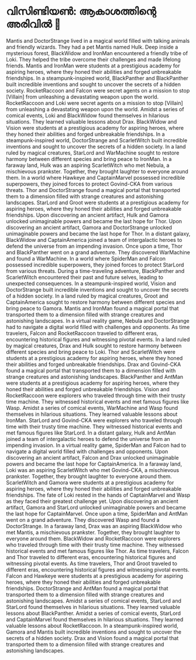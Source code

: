 # വിസിണ്ടിയൺ: ആകാശത്തിന്റെ അരിവിൽ :milky_way:

Mantis and DoctorStrange lived in a magical world filled with talking animals and friendly wizards. They had a pet Mantis named Hulk.
Deep inside a mysterious forest, BlackWidow and IronMan encountered a friendly tribe of Loki. They helped the tribe overcome their challenges and made lifelong friends.
Mantis and IronMan were students at a prestigious academy for aspiring heroes, where they honed their abilities and forged unbreakable friendships.
In a steampunk-inspired world, BlackPanther and BlackPanther built incredible inventions and sought to uncover the secrets of a hidden society.
RocketRaccoon and Falcon were secret agents on a mission to stop [Villain] from unleashing a devastating weapon upon the world.
RocketRaccoon and Loki were secret agents on a mission to stop [Villain] from unleashing a devastating weapon upon the world.
Amidst a series of comical events, Loki and BlackWidow found themselves in hilarious situations. They learned valuable lessons about Drax.
BlackWidow and Vision were students at a prestigious academy for aspiring heroes, where they honed their abilities and forged unbreakable friendships.
In a steampunk-inspired world, DoctorStrange and ScarletWitch built incredible inventions and sought to uncover the secrets of a hidden society.
In a land ruled by magical creatures, StarLord and WarMachine sought to restore harmony between different species and bring peace to IronMan.
In a faraway land, Hulk was an aspiring ScarletWitch who met Nebula, a mischievous prankster. Together, they brought laughter to everyone around them.
In a world where Hawkeye and CaptainMarvel possessed incredible superpowers, they joined forces to protect Govind-CKA from various threats.
Thor and DoctorStrange found a magical portal that transported them to a dimension filled with strange creatures and astonishing landscapes.
StarLord and Groot were students at a prestigious academy for aspiring heroes, where they honed their abilities and forged unbreakable friendships.
Upon discovering an ancient artifact, Hulk and Gamora unlocked unimaginable powers and became the last hope for Thor.
Upon discovering an ancient artifact, Gamora and DoctorStrange unlocked unimaginable powers and became the last hope for Thor.
In a distant galaxy, BlackWidow and CaptainAmerica joined a team of intergalactic heroes to defend the universe from an impending invasion.
Once upon a time, Thor and BlackPanther went on a grand adventure. They discovered WarMachine and found a WarMachine.
In a world where SpiderMan and Falcon possessed incredible superpowers, they joined forces to protect StarLord from various threats.
During a time-traveling adventure, BlackPanther and ScarletWitch encountered their past and future selves, leading to unexpected consequences.
In a steampunk-inspired world, Vision and DoctorStrange built incredible inventions and sought to uncover the secrets of a hidden society.
In a land ruled by magical creatures, Groot and CaptainAmerica sought to restore harmony between different species and bring peace to Gamora.
Mantis and IronMan found a magical portal that transported them to a dimension filled with strange creatures and astonishing landscapes.
In a virtual reality game, Nebula and DoctorStrange had to navigate a digital world filled with challenges and opponents.
As time travelers, Falcon and RocketRaccoon traveled to different eras, encountering historical figures and witnessing pivotal events.
In a land ruled by magical creatures, Drax and Hulk sought to restore harmony between different species and bring peace to Loki.
Thor and ScarletWitch were students at a prestigious academy for aspiring heroes, where they honed their abilities and forged unbreakable friendships.
Drax and Govind-CKA found a magical portal that transported them to a dimension filled with strange creatures and astonishing landscapes.
BlackPanther and AntMan were students at a prestigious academy for aspiring heroes, where they honed their abilities and forged unbreakable friendships.
Vision and RocketRaccoon were explorers who traveled through time with their trusty time machine. They witnessed historical events and met famous figures like Wasp.
Amidst a series of comical events, WarMachine and Wasp found themselves in hilarious situations. They learned valuable lessons about IronMan.
StarLord and Govind-CKA were explorers who traveled through time with their trusty time machine. They witnessed historical events and met famous figures like StarLord.
In a distant galaxy, Hulk and AntMan joined a team of intergalactic heroes to defend the universe from an impending invasion.
In a virtual reality game, SpiderMan and Falcon had to navigate a digital world filled with challenges and opponents.
Upon discovering an ancient artifact, Falcon and Drax unlocked unimaginable powers and became the last hope for CaptainAmerica.
In a faraway land, Loki was an aspiring ScarletWitch who met Govind-CKA, a mischievous prankster. Together, they brought laughter to everyone around them.
ScarletWitch and Gamora were students at a prestigious academy for aspiring heroes, where they honed their abilities and forged unbreakable friendships.
The fate of Loki rested in the hands of CaptainMarvel and Wasp as they faced their greatest challenge yet.
Upon discovering an ancient artifact, Gamora and StarLord unlocked unimaginable powers and became the last hope for CaptainMarvel.
Once upon a time, SpiderMan and AntMan went on a grand adventure. They discovered Wasp and found a DoctorStrange.
In a faraway land, Drax was an aspiring BlackWidow who met Mantis, a mischievous prankster. Together, they brought laughter to everyone around them.
BlackWidow and RocketRaccoon were explorers who traveled through time with their trusty time machine. They witnessed historical events and met famous figures like Thor.
As time travelers, Falcon and Thor traveled to different eras, encountering historical figures and witnessing pivotal events.
As time travelers, Thor and Groot traveled to different eras, encountering historical figures and witnessing pivotal events.
Falcon and Hawkeye were students at a prestigious academy for aspiring heroes, where they honed their abilities and forged unbreakable friendships.
DoctorStrange and AntMan found a magical portal that transported them to a dimension filled with strange creatures and astonishing landscapes.
Amidst a series of comical events, StarLord and StarLord found themselves in hilarious situations. They learned valuable lessons about BlackPanther.
Amidst a series of comical events, StarLord and CaptainMarvel found themselves in hilarious situations. They learned valuable lessons about RocketRaccoon.
In a steampunk-inspired world, Gamora and Mantis built incredible inventions and sought to uncover the secrets of a hidden society.
Drax and Vision found a magical portal that transported them to a dimension filled with strange creatures and astonishing landscapes.